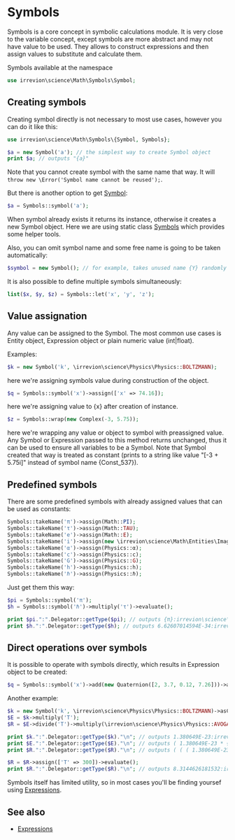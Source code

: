 # Symbols

Symbols is a core concept in symbolic calculations module. It is very close to the variable concept, except symbols are more abstract and may not have value to be used. They allows to construct expressions and then assign values to substitute and calculate them.

Symbols available at the namespace
```php
use irrevion\science\Math\Symbols\Symbol;
```

## Creating symbols

Creating symbol directly is not necessary to most use cases, however you can do it like this:
```php
use irrevion\science\Math\Symbols\{Symbol, Symbols};

$a = new Symbol('a'); // the simplest way to create Symbol object
print $a; // outputs "{a}"
```
Note that you cannot create symbol with the same name that way. It will `throw new \Error('Symbol name cannot be reused');`.

But there is another option to get [Symbol](src/Math/Symbols/Symbol.php):
```php
$a = Symbols::symbol('a');
```
When symbol already exists it returns its instance, otherwise it creates a new Symbol object. Here we are using static class [Symbols](https://github.com/irrevion/science/blob/main/src/Math/Symbols/Symbols.php) which provides some helper tools.

Also, you can omit symbol name and some free name is going to be taken automatically:
```php
$symbol = new Symbol(); // for example, takes unused name {Y} randomly
```

It is also possible to define multiple symbols simultaneously:
```php
list($x, $y, $z) = Symbols::let('x', 'y', 'z');
```

## Value assignation

Any value can be assigned to the Symbol. The most common use cases is Entity object, Expression object or plain numeric value (int|float).

Examples:
```php
$k = new Symbol('k', \irrevion\science\Physics\Physics::BOLTZMANN);
```
here we're assigning symbols value during construction of the object.

```php
$q = Symbols::symbol('x')->assign(['x' => 74.16]);
```
here we're assigning value to {x} after creation of instance.

```php
$z = Symbols::wrap(new Complex(-3, 5.75));
```
here we're wrapping any value or object to symbol with preassigned value. Any Symbol or Expression passed to this method returns unchanged, thus it can be used to ensure all variables to be a Symbol. Note that Symbol created that way is treated as constant (prints to a string like value "[-3 + 5.75i]" instead of symbol name {Const_537}).


## Predefined symbols

There are some predefined symbols with already assigned values that can be used as constants:
```php
Symbols::takeName('π')->assign(Math::PI);
Symbols::takeName('τ')->assign(Math::TAU);
Symbols::takeName('e')->assign(Math::E);
Symbols::takeName('i')->assign(new \irrevion\science\Math\Entities\Imaginary(1));
Symbols::takeName('α')->assign(Physics::α);
Symbols::takeName('c')->assign(Physics::c);
Symbols::takeName('G')->assign(Physics::G);
Symbols::takeName('h')->assign(Physics::h);
Symbols::takeName('ℏ')->assign(Physics::ℏ);
```
Just get them this way:
```php
$pi = Symbols::symbol('π');
$h = Symbols::symbol('ℏ')->multiply('τ')->evaluate();

print $pi.":".Delegator::getType($pi); // outputs {π}:irrevion\science\Math\Symbols\Symbol
print $h.":".Delegator::getType($h); // outputs 6.62607014594E-34:irrevion\science\Math\Entities\Scalar
```


## Direct operations over symbols

It is possible to operate with symbols directly, which results in Expression object to be created:
```php
$q = Symbols::symbol('x')->add(new Quaternion([2, 3.7, 0.12, 7.26]))->assign(['x' => 74.16])->evaluate();
```

Another example:
```php
$k = new Symbol('k', \irrevion\science\Physics\Physics::BOLTZMANN)->asConst();
$E = $k->multiply('T');
$R = $E->divide('T')->multiply(\irrevion\science\Physics\Physics::AVOGADRO);

print $k.":".Delegator::getType($k)."\n"; // outputs 1.380649E-23:irrevion\science\Math\Symbols\Symbol
print $E.":".Delegator::getType($E)."\n"; // outputs ( 1.380649E-23 * {T} ):irrevion\science\Math\Symbols\Expression
print $R.":".Delegator::getType($R)."\n"; // outputs ( ( ( 1.380649E-23 * {T} ) / {T} ) * 6.02214076E+23 ):irrevion\science\Math\Symbols\Expression

$R = $R->assign(['T' => 300])->evaluate();
print $R.":".Delegator::getType($R)."\n"; // outputs 8.3144626181532:irrevion\science\Math\Entities\Scalar, which is https://en.wikipedia.org/wiki/Gas_constant
```

Symbols itself has limited utility, so in most cases you'll be finding yoursef using [Expressions](./Expressions.md).


## See also

<!-- - [Operations](./Operations.md)-->
- [Expressions](./Expressions.md)